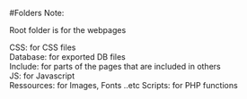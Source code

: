 #Folders Note:

Root folder is for the webpages

CSS: for CSS files<br>
Database: for exported DB files<br>
Include: for parts of the pages that are included in others<br>
JS: for Javascript<br>
Ressources: for Images, Fonts ..etc
Scripts: for PHP functions<br>
